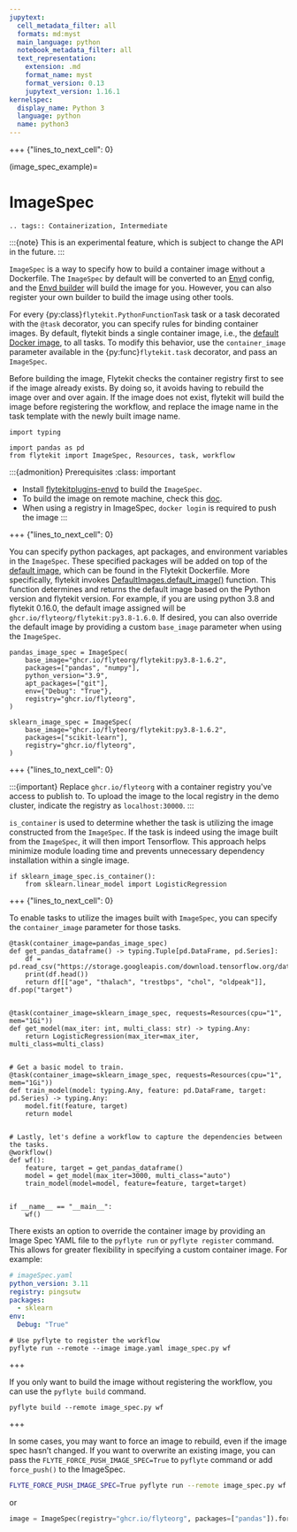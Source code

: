 ```yaml
---
jupytext:
  cell_metadata_filter: all
  formats: md:myst
  main_language: python
  notebook_metadata_filter: all
  text_representation:
    extension: .md
    format_name: myst
    format_version: 0.13
    jupytext_version: 1.16.1
kernelspec:
  display_name: Python 3
  language: python
  name: python3
---
```


+++ {"lines_to_next_cell": 0}

(image_spec_example)=

# ImageSpec

```{eval-rst}
.. tags:: Containerization, Intermediate
```

:::{note}
This is an experimental feature, which is subject to change the API in the future.
:::

`ImageSpec` is a way to specify how to build a container image without a Dockerfile. The `ImageSpec` by default will be
converted to an [Envd](https://envd.tensorchord.ai/) config, and the [Envd builder](https://github.com/flyteorg/flytekit/blob/master/plugins/flytekit-envd/flytekitplugins/envd/image_builder.py#L12-L34) will build the image for you. However, you can also register your own builder to build
the image using other tools.

For every {py:class}`flytekit.PythonFunctionTask` task or a task decorated with the `@task` decorator,
you can specify rules for binding container images. By default, flytekit binds a single container image, i.e.,
the [default Docker image](https://ghcr.io/flyteorg/flytekit), to all tasks. To modify this behavior,
use the `container_image` parameter available in the {py:func}`flytekit.task` decorator, and pass an
`ImageSpec`.

Before building the image, Flytekit checks the container registry first to see if the image already exists. By doing
so, it avoids having to rebuild the image over and over again. If the image does not exist, flytekit will build the
image before registering the workflow, and replace the image name in the task template with the newly built image name.

```{code-cell}
import typing

import pandas as pd
from flytekit import ImageSpec, Resources, task, workflow
```

:::{admonition} Prerequisites
:class: important

- Install [flytekitplugins-envd](https://github.com/flyteorg/flytekit/tree/master/plugins/flytekit-envd) to build the `ImageSpec`.
- To build the image on remote machine, check this [doc](https://envd.tensorchord.ai/teams/context.html#start-remote-buildkitd-on-builder-machine).
- When using a registry in ImageSpec, `docker login` is required to push the image
:::

+++ {"lines_to_next_cell": 0}

You can specify python packages, apt packages, and environment variables in the `ImageSpec`.
These specified packages will be added on top of the [default image](https://github.com/flyteorg/flytekit/blob/master/Dockerfile), which can be found in the Flytekit Dockerfile.
More specifically, flytekit invokes [DefaultImages.default_image()](https://github.com/flyteorg/flytekit/blob/f2cfef0ec098d4ae8f042ab915b0b30d524092c6/flytekit/configuration/default_images.py#L26-L27) function.
This function determines and returns the default image based on the Python version and flytekit version. For example, if you are using python 3.8 and flytekit 0.16.0, the default image assigned will be `ghcr.io/flyteorg/flytekit:py3.8-1.6.0`.
If desired, you can also override the default image by providing a custom `base_image` parameter when using the `ImageSpec`.

```{code-cell}
pandas_image_spec = ImageSpec(
    base_image="ghcr.io/flyteorg/flytekit:py3.8-1.6.2",
    packages=["pandas", "numpy"],
    python_version="3.9",
    apt_packages=["git"],
    env={"Debug": "True"},
    registry="ghcr.io/flyteorg",
)

sklearn_image_spec = ImageSpec(
    base_image="ghcr.io/flyteorg/flytekit:py3.8-1.6.2",
    packages=["scikit-learn"],
    registry="ghcr.io/flyteorg",
)
```

+++ {"lines_to_next_cell": 0}

:::{important}
Replace `ghcr.io/flyteorg` with a container registry you've access to publish to.
To upload the image to the local registry in the demo cluster, indicate the registry as `localhost:30000`.
:::

`is_container` is used to determine whether the task is utilizing the image constructed from the `ImageSpec`.
If the task is indeed using the image built from the `ImageSpec`, it will then import Tensorflow.
This approach helps minimize module loading time and prevents unnecessary dependency installation within a single image.

```{code-cell}
if sklearn_image_spec.is_container():
    from sklearn.linear_model import LogisticRegression
```

+++ {"lines_to_next_cell": 0}

To enable tasks to utilize the images built with `ImageSpec`, you can specify the `container_image` parameter for those tasks.

```{code-cell}
@task(container_image=pandas_image_spec)
def get_pandas_dataframe() -> typing.Tuple[pd.DataFrame, pd.Series]:
    df = pd.read_csv("https://storage.googleapis.com/download.tensorflow.org/data/heart.csv")
    print(df.head())
    return df[["age", "thalach", "trestbps", "chol", "oldpeak"]], df.pop("target")


@task(container_image=sklearn_image_spec, requests=Resources(cpu="1", mem="1Gi"))
def get_model(max_iter: int, multi_class: str) -> typing.Any:
    return LogisticRegression(max_iter=max_iter, multi_class=multi_class)


# Get a basic model to train.
@task(container_image=sklearn_image_spec, requests=Resources(cpu="1", mem="1Gi"))
def train_model(model: typing.Any, feature: pd.DataFrame, target: pd.Series) -> typing.Any:
    model.fit(feature, target)
    return model


# Lastly, let's define a workflow to capture the dependencies between the tasks.
@workflow()
def wf():
    feature, target = get_pandas_dataframe()
    model = get_model(max_iter=3000, multi_class="auto")
    train_model(model=model, feature=feature, target=target)


if __name__ == "__main__":
    wf()
```

There exists an option to override the container image by providing an Image Spec YAML file to the `pyflyte run` or `pyflyte register` command.
This allows for greater flexibility in specifying a custom container image. For example:

```yaml
# imageSpec.yaml
python_version: 3.11
registry: pingsutw
packages:
  - sklearn
env:
  Debug: "True"
```

```
# Use pyflyte to register the workflow
pyflyte run --remote --image image.yaml image_spec.py wf
```

+++

If you only want to build the image without registering the workflow, you can use the `pyflyte build` command.

```
pyflyte build --remote image_spec.py wf
```

+++

In some cases, you may want to force an image to rebuild, even if the image spec hasn’t changed. If you want to overwrite an existing image, you can pass the `FLYTE_FORCE_PUSH_IMAGE_SPEC=True` to `pyflyte` command or add `force_push()` to the ImageSpec.

```bash
FLYTE_FORCE_PUSH_IMAGE_SPEC=True pyflyte run --remote image_spec.py wf
```

or

```python
image = ImageSpec(registry="ghcr.io/flyteorg", packages=["pandas"]).force_push()
```
